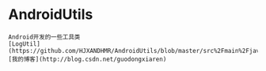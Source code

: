 # AndroidUtils
    Android开发的一些工具类
    [LogUtil](https://github.com/HJXANDHMR/AndroidUtils/blob/master/src%2Fmain%2Fjava%2Futils%2FLogUtil.java)
    [我的博客](http://blog.csdn.net/guodongxiaren)
